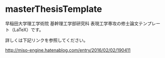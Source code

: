 # masterThesisTemplate
早稲田大学理工学術院 基幹理工学部研究科 表現工学専攻の修士論文テンプレート（LaTeX）です。

詳しくは下記リンクを参照してください。

http://miso-engine.hatenablog.com/entry/2016/02/02/190411
